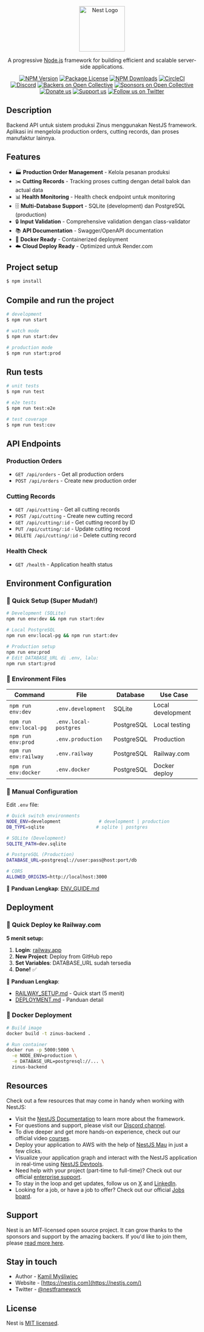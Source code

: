 <p align="center">
  <a href="http://nestjs.com/" target="blank"><img src="https://nestjs.com/img/logo-small.svg" width="120" alt="Nest Logo" /></a>
</p>

[circleci-image]: https://img.shields.io/circleci/build/github/nestjs/nest/master?token=abc123def456
[circleci-url]: https://circleci.com/gh/nestjs/nest

  <p align="center">A progressive <a href="http://nodejs.org" target="_blank">Node.js</a> framework for building efficient and scalable server-side applications.</p>
    <p align="center">
<a href="https://www.npmjs.com/~nestjscore" target="_blank"><img src="https://img.shields.io/npm/v/@nestjs/core.svg" alt="NPM Version" /></a>
<a href="https://www.npmjs.com/~nestjscore" target="_blank"><img src="https://img.shields.io/npm/l/@nestjs/core.svg" alt="Package License" /></a>
<a href="https://www.npmjs.com/~nestjscore" target="_blank"><img src="https://img.shields.io/npm/dm/@nestjs/common.svg" alt="NPM Downloads" /></a>
<a href="https://circleci.com/gh/nestjs/nest" target="_blank"><img src="https://img.shields.io/circleci/build/github/nestjs/nest/master" alt="CircleCI" /></a>
<a href="https://discord.gg/G7Qnnhy" target="_blank"><img src="https://img.shields.io/badge/discord-online-brightgreen.svg" alt="Discord"/></a>
<a href="https://opencollective.com/nest#backer" target="_blank"><img src="https://opencollective.com/nest/backers/badge.svg" alt="Backers on Open Collective" /></a>
<a href="https://opencollective.com/nest#sponsor" target="_blank"><img src="https://opencollective.com/nest/sponsors/badge.svg" alt="Sponsors on Open Collective" /></a>
  <a href="https://paypal.me/kamilmysliwiec" target="_blank"><img src="https://img.shields.io/badge/Donate-PayPal-ff3f59.svg" alt="Donate us"/></a>
    <a href="https://opencollective.com/nest#sponsor"  target="_blank"><img src="https://img.shields.io/badge/Support%20us-Open%20Collective-41B883.svg" alt="Support us"></a>
  <a href="https://twitter.com/nestframework" target="_blank"><img src="https://img.shields.io/twitter/follow/nestframework.svg?style=social&label=Follow" alt="Follow us on Twitter"></a>
</p>
  <!--[![Backers on Open Collective](https://opencollective.com/nest/backers/badge.svg)](https://opencollective.com/nest#backer)
  [![Sponsors on Open Collective](https://opencollective.com/nest/sponsors/badge.svg)](https://opencollective.com/nest#sponsor)-->

## Description

Backend API untuk sistem produksi Zinus menggunakan NestJS framework. Aplikasi ini mengelola production orders, cutting records, dan proses manufaktur lainnya.

## Features

- 🏭 **Production Order Management** - Kelola pesanan produksi
- ✂️ **Cutting Records** - Tracking proses cutting dengan detail balok dan actual data
- 📊 **Health Monitoring** - Health check endpoint untuk monitoring
- 🗄️ **Multi-Database Support** - SQLite (development) dan PostgreSQL (production)
- 🔒 **Input Validation** - Comprehensive validation dengan class-validator
- 📚 **API Documentation** - Swagger/OpenAPI documentation
- 🐳 **Docker Ready** - Containerized deployment
- ☁️ **Cloud Deploy Ready** - Optimized untuk Render.com

## Project setup

```bash
$ npm install
```

## Compile and run the project

```bash
# development
$ npm run start

# watch mode
$ npm run start:dev

# production mode
$ npm run start:prod
```

## Run tests

```bash
# unit tests
$ npm run test

# e2e tests
$ npm run test:e2e

# test coverage
$ npm run test:cov
```

## API Endpoints

### Production Orders
- `GET /api/orders` - Get all production orders
- `POST /api/orders` - Create new production order

### Cutting Records  
- `GET /api/cutting` - Get all cutting records
- `POST /api/cutting` - Create new cutting record
- `GET /api/cutting/:id` - Get cutting record by ID
- `PUT /api/cutting/:id` - Update cutting record
- `DELETE /api/cutting/:id` - Delete cutting record

### Health Check
- `GET /health` - Application health status

## Environment Configuration

### 🚀 Quick Setup (Super Mudah!)

```bash
# Development (SQLite)
npm run env:dev && npm run start:dev

# Local PostgreSQL
npm run env:local-pg && npm run start:dev

# Production setup
npm run env:prod
# Edit DATABASE_URL di .env, lalu:
npm run start:prod
```

### 📁 Environment Files

| Command | File | Database | Use Case |
|---------|------|----------|----------|
| `npm run env:dev` | `.env.development` | SQLite | Local development |
| `npm run env:local-pg` | `.env.local-postgres` | PostgreSQL | Local testing |
| `npm run env:prod` | `.env.production` | PostgreSQL | Production |
| `npm run env:railway` | `.env.railway` | PostgreSQL | Railway.com |
| `npm run env:docker` | `.env.docker` | PostgreSQL | Docker deploy |

### 🔧 Manual Configuration

Edit `.env` file:
```bash
# Quick switch environments
NODE_ENV=development              # development | production
DB_TYPE=sqlite                   # sqlite | postgres

# SQLite (Development)
SQLITE_PATH=dev.sqlite

# PostgreSQL (Production)
DATABASE_URL=postgresql://user:pass@host:port/db

# CORS
ALLOWED_ORIGINS=http://localhost:3000
```

📖 **Panduan Lengkap**: [ENV_GUIDE.md](./ENV_GUIDE.md)

## Deployment

### 🚄 Quick Deploy ke Railway.com

**5 menit setup:**

1. **Login**: [railway.app](https://railway.app)
2. **New Project**: Deploy from GitHub repo
3. **Set Variables**: DATABASE_URL sudah tersedia
4. **Done!** ✅

📖 **Panduan Lengkap**: 
- [RAILWAY_SETUP.md](./RAILWAY_SETUP.md) - Quick start (5 menit)
- [DEPLOYMENT.md](./DEPLOYMENT.md) - Panduan detail

### 🐳 Docker Deployment

```bash
# Build image
docker build -t zinus-backend .

# Run container
docker run -p 5000:5000 \
  -e NODE_ENV=production \
  -e DATABASE_URL=postgresql://... \
  zinus-backend
```

## Resources

Check out a few resources that may come in handy when working with NestJS:

- Visit the [NestJS Documentation](https://docs.nestjs.com) to learn more about the framework.
- For questions and support, please visit our [Discord channel](https://discord.gg/G7Qnnhy).
- To dive deeper and get more hands-on experience, check out our official video [courses](https://courses.nestjs.com/).
- Deploy your application to AWS with the help of [NestJS Mau](https://mau.nestjs.com) in just a few clicks.
- Visualize your application graph and interact with the NestJS application in real-time using [NestJS Devtools](https://devtools.nestjs.com).
- Need help with your project (part-time to full-time)? Check out our official [enterprise support](https://enterprise.nestjs.com).
- To stay in the loop and get updates, follow us on [X](https://x.com/nestframework) and [LinkedIn](https://linkedin.com/company/nestjs).
- Looking for a job, or have a job to offer? Check out our official [Jobs board](https://jobs.nestjs.com).

## Support

Nest is an MIT-licensed open source project. It can grow thanks to the sponsors and support by the amazing backers. If you'd like to join them, please [read more here](https://docs.nestjs.com/support).

## Stay in touch

- Author - [Kamil Myśliwiec](https://twitter.com/kammysliwiec)
- Website - [https://nestjs.com](https://nestjs.com/)
- Twitter - [@nestframework](https://twitter.com/nestframework)

## License

Nest is [MIT licensed](https://github.com/nestjs/nest/blob/master/LICENSE).
